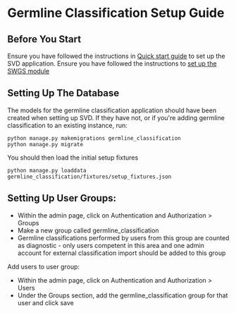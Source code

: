 # Germline Classification Setup Guide

## Before You Start
Ensure you have followed the instructions in [Quick start guide](https://awgl.github.io/somatic_db/developer_guide/quick_install/) to set up the SVD application.
Ensure you have followed the instructions to [set up the SWGS module](https://awgl.github.io/somatic_db/developer_guide/swgs_quickstart/)

## Setting Up The Database
The  models for the germline classification application should have been created when setting up SVD. If they have not, or if you're adding germline classification to an existing instance, run:
```
python manage.py makemigrations germline_classification
python manage.py migrate
```
You should then load the initial setup fixtures
```
python manage.py loaddata germline_classification/fixtures/setup_fixtures.json
```

## Setting Up User Groups:
- Within the admin page, click on Authentication and Authorization > Groups
- Make a new group called germline_classification
- Germline classifications performed by users from this group are counted as diagnostic - only users competent in this area and one admin account for external classification import should be added to this group

Add users to user group:
- Within the admin page, click on Authentication and Authorization > Users
- Under the Groups section, add the germline_classification group for that user and click save